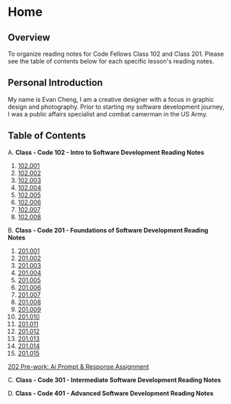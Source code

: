 # **Home**

## Overview

To organize reading notes for Code Fellows Class 102 and Class 201. Please see the table of contents below for each specific lesson's reading notes.

## Personal Introduction

My name is Evan Cheng, I am a creative designer with a focus in graphic design and photography. Prior to starting my software development journey, I was a public affairs specialist and combat camerman in the US Army.

## Table of Contents

A.  **Class - Code 102 - Intro to Software Development Reading Notes**

1. [102.001](./code-102/code-102-class-001.md)
2. [102.002](./code-102/code-102-class-002.md)
3. [102.003](./code-102/code-102-class-003.md)
4. [102.004](./code-102/code-102-class-004.md)
5. [102.005](./code-102/code-102-class-005.md)
6. [102.006](./code-102/code-102-class-006.md)
7. [102.007](./code-102/code-102-class-007.md)
8. [102.008](./code-102/code-102-class-008.md)

B. **Class - Code 201 - Foundations of Software Development Reading Notes**
1. [201.001](./code-201/code-201-class-001.md)
2. [201.002](./code-201/code-201-class-002.md)
3. [201.003](./code-201/code-201-class-003.md)
4. [201.004]()
5. [201.005]()
6. [201.006]()
7. [201.007]()
8. [201.008]()  
1. [201.009]()
2. [201.010]()
3. [201.011]()
4. [201.012]()
5. [201.013]()
6. [201.014]()
7. [201.015]()  

[202 Pre-work: Ai Prompt & Response Assignment](./code-201/prompt-engineering.md)

C. **Class - Code 301 - Intermediate Software Development Reading Notes**  

D. **Class - Code 401 - Advanced Software Development Reading Notes**

